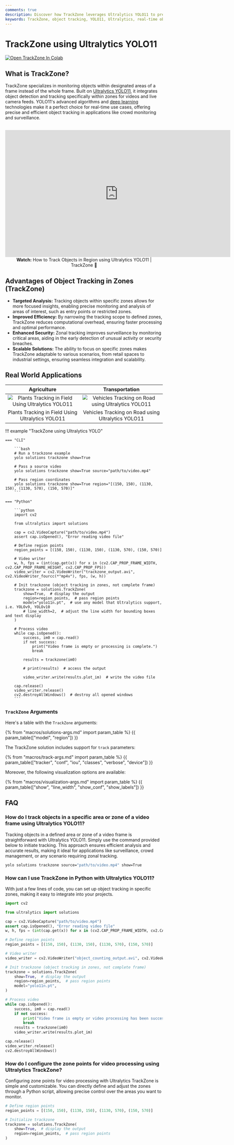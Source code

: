 ```yaml
---
comments: true
description: Discover how TrackZone leverages Ultralytics YOLO11 to precisely track objects within specific zones, enabling real-time insights for crowd analysis, surveillance, and targeted monitoring.
keywords: TrackZone, object tracking, YOLO11, Ultralytics, real-time object detection, AI, deep learning, crowd analysis, surveillance, zone-based tracking, resource optimization
---
```


# TrackZone using Ultralytics YOLO11

<a href="https://colab.research.google.com/github/ultralytics/notebooks/blob/main/notebooks/how-to-track-the-objects-in-zone-using-ultralytics-yolo.ipynb"><img src="https://colab.research.google.com/assets/colab-badge.svg" alt="Open TrackZone In Colab"></a>

## What is TrackZone?

TrackZone specializes in monitoring objects within designated areas of a frame instead of the whole frame. Built on [Ultralytics YOLO11](https://github.com/ultralytics/ultralytics/), it integrates object detection and tracking specifically within zones for videos and live camera feeds. YOLO11's advanced algorithms and [deep learning](https://www.ultralytics.com/glossary/deep-learning-dl) technologies make it a perfect choice for real-time use cases, offering precise and efficient object tracking in applications like crowd monitoring and surveillance.

<p align="center">
  <br>
  <iframe loading="lazy" width="720" height="405" src="https://www.youtube.com/embed/SMSJvjUG1ko"
    title="YouTube video player" frameborder="0"
    allow="accelerometer; autoplay; clipboard-write; encrypted-media; gyroscope; picture-in-picture; web-share"
    allowfullscreen>
  </iframe>
  <br>
  <strong>Watch:</strong> How to Track Objects in Region using Ultralytics YOLO11 | TrackZone 🚀
</p>

## Advantages of Object Tracking in Zones (TrackZone)

- **Targeted Analysis:** Tracking objects within specific zones allows for more focused insights, enabling precise monitoring and analysis of areas of interest, such as entry points or restricted zones.
- **Improved Efficiency:** By narrowing the tracking scope to defined zones, TrackZone reduces computational overhead, ensuring faster processing and optimal performance.
- **Enhanced Security:** Zonal tracking improves surveillance by monitoring critical areas, aiding in the early detection of unusual activity or security breaches.
- **Scalable Solutions:** The ability to focus on specific zones makes TrackZone adaptable to various scenarios, from retail spaces to industrial settings, ensuring seamless integration and scalability.

## Real World Applications

|                                                                             Agriculture                                                                             |                                                                            Transportation                                                                             |
| :-----------------------------------------------------------------------------------------------------------------------------------------------------------------: | :-------------------------------------------------------------------------------------------------------------------------------------------------------------------: |
| ![Plants Tracking in Field Using Ultralytics YOLO11](https://github.com/ultralytics/docs/releases/download/0/plants-tracking-in-zone-using-ultralytics-yolo11.avif) | ![Vehicles Tracking on Road using Ultralytics YOLO11](https://github.com/ultralytics/docs/releases/download/0/vehicle-tracking-in-zone-using-ultralytics-yolo11.avif) |
|                                                          Plants Tracking in Field Using Ultralytics YOLO11                                                          |                                                          Vehicles Tracking on Road using Ultralytics YOLO11                                                           |

!!! example "TrackZone using Ultralytics YOLO"

    === "CLI"

        ```bash
        # Run a trackzone example
        yolo solutions trackzone show=True

        # Pass a source video
        yolo solutions trackzone show=True source="path/to/video.mp4"

        # Pass region coordinates
        yolo solutions trackzone show=True region="[(150, 150), (1130, 150), (1130, 570), (150, 570)]"
        ```

    === "Python"

        ```python
        import cv2

        from ultralytics import solutions

        cap = cv2.VideoCapture("path/to/video.mp4")
        assert cap.isOpened(), "Error reading video file"

        # Define region points
        region_points = [(150, 150), (1130, 150), (1130, 570), (150, 570)]

        # Video writer
        w, h, fps = (int(cap.get(x)) for x in (cv2.CAP_PROP_FRAME_WIDTH, cv2.CAP_PROP_FRAME_HEIGHT, cv2.CAP_PROP_FPS))
        video_writer = cv2.VideoWriter("trackzone_output.avi", cv2.VideoWriter_fourcc(*"mp4v"), fps, (w, h))

        # Init trackzone (object tracking in zones, not complete frame)
        trackzone = solutions.TrackZone(
            show=True,  # display the output
            region=region_points,  # pass region points
            model="yolo11n.pt",  # use any model that Ultralytics support, i.e. YOLOv9, YOLOv10
            # line_width=2,  # adjust the line width for bounding boxes and text display
        )

        # Process video
        while cap.isOpened():
            success, im0 = cap.read()
            if not success:
                print("Video frame is empty or processing is complete.")
                break

            results = trackzone(im0)

            # print(results)  # access the output

            video_writer.write(results.plot_im)  # write the video file

        cap.release()
        video_writer.release()
        cv2.destroyAllWindows()  # destroy all opened windows
        ```

### `TrackZone` Arguments

Here's a table with the `TrackZone` arguments:

{% from "macros/solutions-args.md" import param_table %}
{{ param_table(["model", "region"]) }}

The TrackZone solution includes support for `track` parameters:

{% from "macros/track-args.md" import param_table %}
{{ param_table(["tracker", "conf", "iou", "classes", "verbose", "device"]) }}

Moreover, the following visualization options are available:

{% from "macros/visualization-args.md" import param_table %}
{{ param_table(["show", "line_width", "show_conf", "show_labels"]) }}

## FAQ

### How do I track objects in a specific area or zone of a video frame using Ultralytics YOLO11?

Tracking objects in a defined area or zone of a video frame is straightforward with Ultralytics YOLO11. Simply use the command provided below to initiate tracking. This approach ensures efficient analysis and accurate results, making it ideal for applications like surveillance, crowd management, or any scenario requiring zonal tracking.

```bash
yolo solutions trackzone source="path/to/video.mp4" show=True
```

### How can I use TrackZone in Python with Ultralytics YOLO11?

With just a few lines of code, you can set up object tracking in specific zones, making it easy to integrate into your projects.

```python
import cv2

from ultralytics import solutions

cap = cv2.VideoCapture("path/to/video.mp4")
assert cap.isOpened(), "Error reading video file"
w, h, fps = (int(cap.get(x)) for x in (cv2.CAP_PROP_FRAME_WIDTH, cv2.CAP_PROP_FRAME_HEIGHT, cv2.CAP_PROP_FPS))

# Define region points
region_points = [(150, 150), (1130, 150), (1130, 570), (150, 570)]

# Video writer
video_writer = cv2.VideoWriter("object_counting_output.avi", cv2.VideoWriter_fourcc(*"mp4v"), fps, (w, h))

# Init trackzone (object tracking in zones, not complete frame)
trackzone = solutions.TrackZone(
    show=True,  # display the output
    region=region_points,  # pass region points
    model="yolo11n.pt",
)

# Process video
while cap.isOpened():
    success, im0 = cap.read()
    if not success:
        print("Video frame is empty or video processing has been successfully completed.")
        break
    results = trackzone(im0)
    video_writer.write(results.plot_im)

cap.release()
video_writer.release()
cv2.destroyAllWindows()
```

### How do I configure the zone points for video processing using Ultralytics TrackZone?

Configuring zone points for video processing with Ultralytics TrackZone is simple and customizable. You can directly define and adjust the zones through a Python script, allowing precise control over the areas you want to monitor.

```python
# Define region points
region_points = [(150, 150), (1130, 150), (1130, 570), (150, 570)]

# Initialize trackzone
trackzone = solutions.TrackZone(
    show=True,  # display the output
    region=region_points,  # pass region points
)
```
